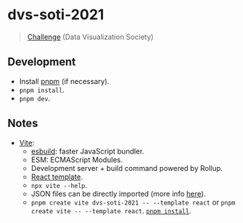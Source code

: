 # dvs-soti-2021

> [Challenge](https://www.datavisualizationsociety.org/soti-challenge-2021) (Data Visualization Society)

## Development

- Install [pnpm](https://pnpm.io/installation) (if necessary).
- `pnpm install`.
- `pnpm dev`.

## Notes

- [Vite](https://vitejs.dev/):
  - [esbuild](https://esbuild.github.io/): faster JavaScript bundler.
  - ESM: ECMAScript Modules.
  - Development server + build command powered by Rollup.
  - [React template](https://github.com/vitejs/vite/tree/main/packages/create-vite/template-react).
  - `npx vite --help`.
  - JSON files can be directly imported (more info [here](https://vitejs.dev/guide/features.html#json)).
  - `pnpm create vite dvs-soti-2021 -- --template react` or `pnpm create vite -- --template react`. [`pnpm install`](https://pnpm.io/cli/install).
